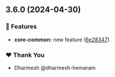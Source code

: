 ## 3.6.0 (2024-04-30)


### 🚀 Features

- **core-common:** new feature ([6e28347](https://github.com/Dhruv-Techapps/auto-clicker-auto-fill/commit/6e28347))

### ❤️  Thank You

- Dharmesh @dharmesh-hemaram